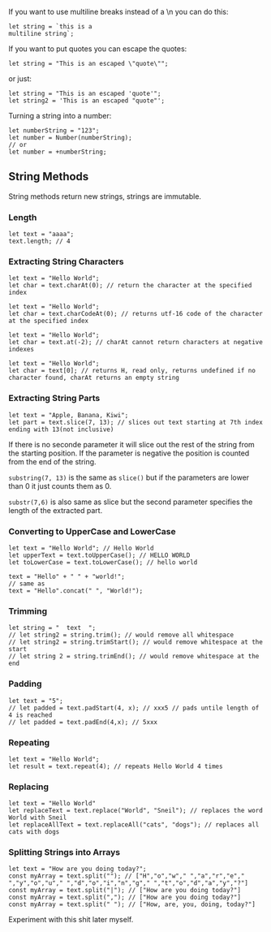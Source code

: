 If you want to use multiline breaks instead of a \n you can do this:

```
let string = `this is a
multiline string`;
```

If you want to put quotes you can escape the quotes:

```
let string = "This is an escaped \"quote\"";
```

or just:

```
let string = "This is an escaped 'quote'";
let string2 = 'This is an escaped "quote"';
```

Turning a string into a number:

```
let numberString = "123";
let number = Number(numberString);
// or
let number = +numberString;
```

## String Methods

String methods return new strings, strings are immutable.

### Length

```
let text = "aaaa";
text.length; // 4
```

### Extracting String Characters

```
let text = "Hello World";
let char = text.charAt(0); // return the character at the specified index
```

```
let text = "Hello World";
let char = text.charCodeAt(0); // returns utf-16 code of the character at the specified index
```

```
let text = "Hello World";
let char = text.at(-2); // charAt cannot return characters at negative indexes 
```

```
let text = "Hello World";
let char = text[0]; // returns H, read only, returns undefined if no character found, charAt returns an empty string
```

### Extracting String Parts

```
let text = "Apple, Banana, Kiwi";
let part = text.slice(7, 13); // slices out text starting at 7th index ending with 13(not inclusive)
```

If there is no seconde parameter it will slice out the rest of the string from the starting position.
If the parameter is negative the position is counted from the end of the string.

`substring(7, 13)` is the same as `slice()` but if the parameters are lower than 0 it just counts them as 0.

`substr(7,6)` is also same as slice but the second parameter specifies the length of the extracted part.

### Converting to UpperCase and LowerCase

```
let text = "Hello World"; // Hello World
let upperText = text.toUpperCase(); // HELLO WORLD
let toLowerCase = text.toLowerCase(); // hello world
```

```
text = "Hello" + " " + "world!";
// same as
text = "Hello".concat(" ", "World!");
```

### Trimming

```
let string = "  text  ";
// let string2 = string.trim(); // would remove all whitespace
// let string2 = string.trimStart(); // would remove whitespace at the start
// let string 2 = string.trimEnd(); // would remove whitespace at the end
```

### Padding

```
let text = "5";
// let padded = text.padStart(4, x); // xxx5 // pads untile length of 4 is reached
// let padded = text.padEnd(4,x); // 5xxx
```

### Repeating

```
let text = "Hello World";
let result = text.repeat(4); // repeats Hello World 4 times
```

### Replacing

```
let text = "Hello World"
let replaceText = text.replace("World", "Sneil"); // replaces the word World with Sneil
let replaceAllText = text.replaceAll("cats", "dogs"); // replaces all cats with dogs
```

### Splitting Strings into Arrays

```
let text = "How are you doing today?";
const myArray = text.split(""); // ["H","o","w"," ","a","r","e"," ","y","o","u"," ","d","o","i","n","g"," ","t","o","d","a","y","?"]
const myArray = text.split("|"); // ["How are you doing today?"]
const myArray = text.split(","); // ["How are you doing today?"]
const myArray = text.split(" "); // ["How, are, you, doing, today?"]
```
Experiment with this shit later myself.